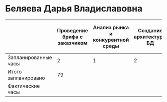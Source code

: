 # Беляева Дарья Владиславовна



|                      | Проведение брифа с заказчиком | Анализ рынка и конкурентной среды | Создание архитектуры БД | Первичная файловая организация проекта | Реализация авторизации и аутентификации | Реализация взаимодействия с базой данных | Внедрение видеоплатформы | Разработка маркетинговой стратегии продвижения | Разработка системы комментариев к материалам | Разработка системы подбора курсов | Разработка системы контроля прохождения курса | Разработка базовой административной части ИС | Разработка системы модерирования контента | Разработка мобильной версии | Наполнение контентом от заказчика | Тестирование цифрового-продукта |
| -------------------- | ----------------------------- | --------------------------------- | ----------------------- | -------------------------------------- | --------------------------------------- | ---------------------------------------- | ------------------------ | ---------------------------------------------- | -------------------------------------------- | --------------------------------- | --------------------------------------------- | -------------------------------------------- | ----------------------------------------- | --------------------------- | --------------------------------- | ------------------------------- |
| Запланированные часы | 2                             | 1                                 | 2                       | 1                                      | 3                                       | 6                                        | 4                        | 3                                              | 9                                            | 9                                 | 9                                             | 9                                            | 9                                         | 6                           | 2                                 | 4                               |
| Итого запланировано  | 79 |    
| Фактические часы     |
